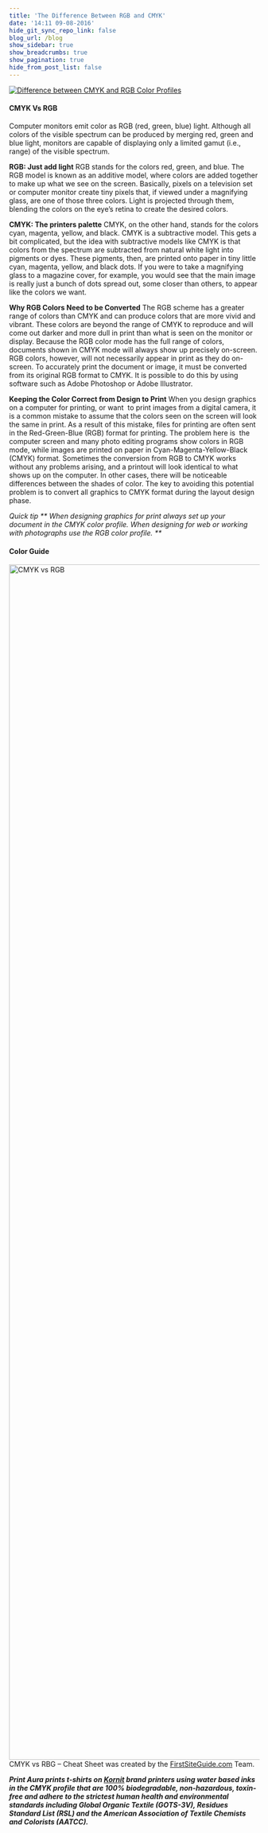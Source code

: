 ```yaml
---
title: 'The Difference Between RGB and CMYK'
date: '14:11 09-08-2016'
hide_git_sync_repo_link: false
blog_url: /blog
show_sidebar: true
show_breadcrumbs: true
show_pagination: true
hide_from_post_list: false
---
```


[![Difference between CMYK and RGB Color Profiles](https://printaura.com/wp-content/uploads/2015/03/difference-between-RGB-and-CMYK.jpg)](https://blog.printaura.com/blog/art-resources/the-difference-between-rgb-and-cmyk)
<h4>CMYK Vs RGB</h4>

Computer monitors emit color as RGB (red, green, blue) light. Although all colors of the visible spectrum can be produced by merging red, green and blue light, monitors are capable of displaying only a limited gamut (i.e., range) of the visible spectrum.

<strong>RGB: Just add light</strong>
RGB stands for the colors red, green, and blue. The RGB model is known as an additive model, where colors are added together to make up what we see on the screen. Basically, pixels on a television set or computer monitor create tiny pixels that, if viewed under a magnifying glass, are one of those three colors. Light is projected through them, blending the colors on the eye’s retina to create the desired colors.

<strong>CMYK: The printers palette</strong>
CMYK, on the other hand, stands for the colors cyan, magenta, yellow, and black. CMYK is a subtractive model. This gets a bit complicated, but the idea with subtractive models like CMYK is that colors from the spectrum are subtracted from natural white light into pigments or dyes. These pigments, then, are printed onto paper in tiny little cyan, magenta, yellow, and black dots. If you were to take a magnifying glass to a magazine cover, for example, you would see that the main image is really just a bunch of dots spread out, some closer than others, to appear like the colors we want.

<strong>Why RGB Colors Need to be Converted</strong>
The RGB scheme has a greater range of colors than CMYK and can produce colors that are more vivid and vibrant. These colors are beyond the range of CMYK to reproduce and will come out darker and more dull in print than what is seen on the monitor or display. Because the RGB color mode has the full range of colors, documents shown in CMYK mode will always show up precisely on-screen. RGB colors, however, will not necessarily appear in print as they do on-screen. To accurately print the document or image, it must be converted from its original RGB format to CMYK. It is possible to do this by using software such as Adobe Photoshop or Adobe Illustrator.

<strong>Keeping the Color Correct from Design to Print</strong>
When you design graphics on a computer for printing, or want  to print images from a digital camera, it is a common mistake to assume that the colors seen on the screen will look the same in print. As a result of this mistake, files for printing are often sent in the Red-Green-Blue (RGB) format for printing. The problem here is  the computer screen and many photo editing programs show colors in RGB mode, while images are printed on paper in Cyan-Magenta-Yellow-Black (CMYK) format. Sometimes the conversion from RGB to CMYK works without any problems arising, and a printout will look identical to what shows up on the computer. In other cases, there will be noticeable differences between the shades of color. The key to avoiding this potential problem is to convert all graphics to CMYK format during the layout design phase.

<i>Quick tip ** When designing graphics for print always set up your document in the CMYK color profile. When designing for web or working with photographs use the RGB color profile. **</i>

<h4>Color Guide</h4>

<a attid="2299717"  href="https://printaura.com/wp-content/uploads/2015/03/CMYK-vs-RGB-01.jpg"><img src="https://printaura.com/wp-content/uploads/2015/03/CMYK-vs-RGB-01.jpg" alt="CMYK vs RGB" width="1025" height="2403" class="alignnone size-full wp-image-2299717" /></a>
CMYK vs RBG – Cheat Sheet was created by the <a href="http://firstsiteguide.com/">FirstSiteGuide.com</a> Team.

<strong><em>Print Aura prints t-shirts on <a href="http://www.kornit.com">Kornit</a> brand printers using <span class="oht-editable">water based inks in the CMYK profile that are 100% biodegradable, non-hazardous, toxin-free and adhere to the strictest human health and environmental standards including Global Organic Textile (GOTS-3V), Residues Standard List (RSL) and the American Association of Textile Chemists and Colorists (AATCC).</span></em></strong>